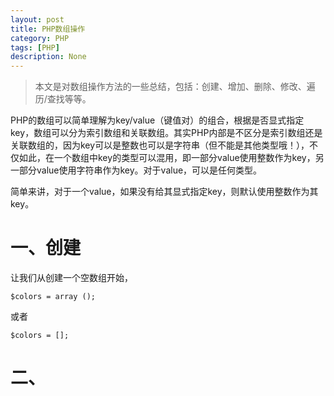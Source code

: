 ```yaml
---
layout: post
title: PHP数组操作
category: PHP
tags: [PHP]
description: None
---
```


> 本文是对数组操作方法的一些总结，包括：创建、增加、删除、修改、遍历/查找等等。

PHP的数组可以简单理解为key/value（键值对）的组合，根据是否显式指定key，数组可以分为索引数组和关联数组。其实PHP内部是不区分是索引数组还是关联数组的，因为key可以是整数也可以是字符串（但不能是其他类型哦！），不仅如此，在一个数组中key的类型可以混用，即一部分value使用整数作为key，另一部分value使用字符串作为key。对于value，可以是任何类型。

简单来讲，对于一个value，如果没有给其显式指定key，则默认使用整数作为其key。


# 一、创建
让我们从创建一个空数组开始，

    $colors = array ();

或者

    $colors = [];

# 二、
